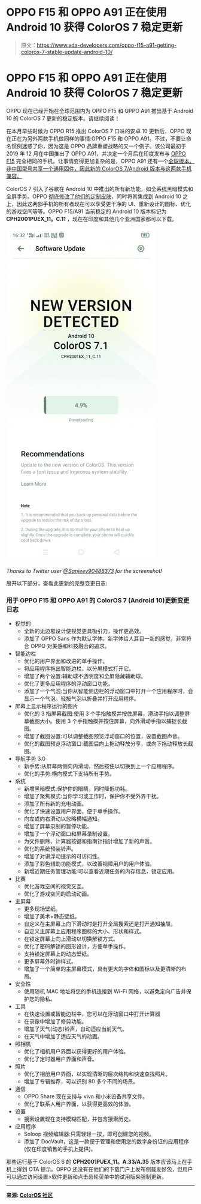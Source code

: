 # OPPO F15 和 OPPO A91 正在使用 Android 10 获得 ColorOS 7 稳定更新

> 原文：<https://www.xda-developers.com/oppo-f15-a91-getting-coloros-7-stable-update-android-10/>

# OPPO F15 和 OPPO A91 正在使用 Android 10 获得 ColorOS 7 稳定更新

OPPO 现在已经开始在全球范围内为 OPPO F15 和 OPPO A91 推出基于 Android 10 的 ColorOS 7 更新的稳定版本。请继续阅读！

在本月早些时候为 OPPO R15 推出 ColorOS 7 口味的安卓 10 更新后，OPPO 现在正在为另外两款手机做同样的事情:OPPO F15 和 OPPO A91。不过，不要让命名惯例迷惑了你，因为这是 OPPO 品牌重塑战略的又一个例子。该公司最初于 2019 年 12 月在中国推出了 OPPO A91，并决定一个月后在印度发布与 [OPPO F15](https://www.xda-developers.com/oppo-f15-mediatek-helio-p70-48mp-camera-fast-charging-india-launch/) 完全相同的手机。让事情变得更加复杂的是，OPPO A91 还有一个[全球版本。非中国型号共享一个通用固件，因此新的 ColorOS 7/Android 版本与这两款手机兼容。](https://www.oppo.com/en/smartphone-a91/)

ColorOS 7 引入了谷歌在 Android 10 中推出的所有新功能，如全系统黑暗模式和全屏手势。OPPO [彻底修改了他们的定制皮肤](https://www.xda-developers.com/oppo-coloros-7-review/)，同时将其集成到 Android 10 之上，因此这两部手机的所有者现在可以享受更干净的 UI、重新设计的图标、优化的游戏空间等等。OPPO F15/A91 当前稳定的 Android 10 版本标记为 **CPH2001PUEX_11。C.11** ，现在在印度和其他几个亚洲国家都可以下载。

 <picture>![oppo_f15_android_10_coloros_7_ota](img/531d597591e78cc9ab9ee30e2fbde850.png)</picture> 

*Thanks to Twitter user [@Sanjeev90488373](https://twitter.com/Sanjeev90488373/status/1286617928083763200) for the screenshot!*

展开以下部分，查看此更新的完整变更日志:

### 用于 OPPO F15 和 OPPO A91 的 ColorOS 7 (Android 10)更新变更日志

*   视觉的
    *   全新的无边框设计使视觉更具吸引力，操作更高效。
    *   添加了 OPPO Sans 作为默认字体。新字体给人耳目一新的感觉，非常符合 OPPO 对美感和科技融合的追求。
*   智能边栏
    *   优化的用户界面和改进的单手操作。
    *   将应用程序拖出智能边栏，以分屏模式打开它。
    *   增加了两个设置:辅助球不透明度和全屏隐藏辅助球。
    *   优化了更多应用程序的浮动窗口功能。
    *   添加了一个气泡:当你从智能侧边栏的浮动窗口中打开一个应用程序时，会显示一个气泡。轻按气泡以折叠并打开应用程序。
*   屏幕上显示程序运行的图片
    *   优化的 3 指屏幕截图:使用 3 个手指触摸并按住屏幕，滑动手指以调整屏幕截图大小。使用 3 个手指触摸并按住屏幕，向外滑动手指以捕捉长截图。
    *   增加了截图设置:可以调整截图预览浮动窗口的位置，设置截图声音。
    *   优化的截图预览浮动窗口:截图后向上拖动释放分享，或向下拖动释放长截图。
*   导航手势 3.0
    *   新手势:从屏幕两侧向内滑动，然后按住以切换到上一个应用程序。
    *   优化的手势:横向模式下支持所有手势。
*   系统
    *   新增黑暗模式:保护你的眼睛，同时降低功耗。
    *   增加了聚焦模式:当你学习或工作时，保护你不受外界干扰。
    *   添加了所有新的充电动画。
    *   优化了快速设置用户界面，便于单手操作。
    *   向左或向右滑动以忽略横幅通知。
    *   增加了屏幕录制的暂停功能。
    *   增加了一个浮动窗口和屏幕录制设置。
    *   为文件删除、计算器按键和指南针指针增加了新的声音。
    *   优化的系统预装铃声。
    *   增加了对讲浮动提示的可访问性。
    *   添加了彩色辅助功能模式，以改善视障用户的用户体验。
    *   新增近期任务管理功能:可以查看近期任务的内存信息，锁定应用。
*   比赛
    *   优化游戏空间的视觉交互。
    *   优化了游戏空间的启动动画。
*   主屏幕
    *   更多现场壁纸。
    *   增加了美术+静态壁纸。
    *   自定义在主屏幕上向下滑动时是打开全局搜索还是打开通知抽屉。
    *   自定义主屏幕上应用程序图标的大小、形状和样式。
    *   在锁定屏幕上向上滑动以切换解锁方式。
    *   优化了密码解锁的图形设计，方便单手操作。
    *   支持锁定屏幕上的动态壁纸。
    *   更多屏幕外时钟样式。
    *   增加了一个简单的主屏幕模式，具有更大的字体和图标以及更清晰的布局。
*   安全性
    *   使用随机 MAC 地址将您的手机连接到 Wi-Fi 网络，以避免定向广告并保护您的隐私。
*   工具
    *   在快速设置或智能边栏中，您可以在浮动窗口中打开计算器
    *   在录像中增加了修剪功能。
    *   增加了天气(动态)铃声，自动适应当前天气。
    *   在天气中增加了适应天气的动画。
*   照相机
    *   优化了相机用户界面以获得更好的用户体验。
    *   优化了定时器用户界面和声音。
*   照片
    *   优化了相册用户界面，以实现清晰的层次结构和快速查找照片。
    *   增加了专辑推荐，可以识别 80 多个不同的场景。
*   通信
    *   OPPO Share 现在支持与 vivo 和小米设备共享文件。
    *   优化了联系人用户界面，以获得更高效的体验。
*   设置
    *   搜索设置现在支持模糊匹配，并包含搜索历史。
*   应用程序
    *   Soloop 视频编辑器:只需轻轻一按，即可创建您的视频。
    *   添加了 DocVault，这是一款便于管理和使用您的数字身份证的应用程序(仅在印度销售的手机上提供)。

那些运行基于 ColorOS 6 的 **CPH2001PUEX_11。A.33/A.35** 版本应该马上在手机上得到 OTA 提示。OPPO 还没有在他们的下载门户上发布侧载友好包，但用户可以通过访问设置>软件更新和点击齿轮菜单中的试用版来强制更新。

* * *

**来源: [ColorOS 社区](https://community.coloros.com/thread-47984-1-1.html)**